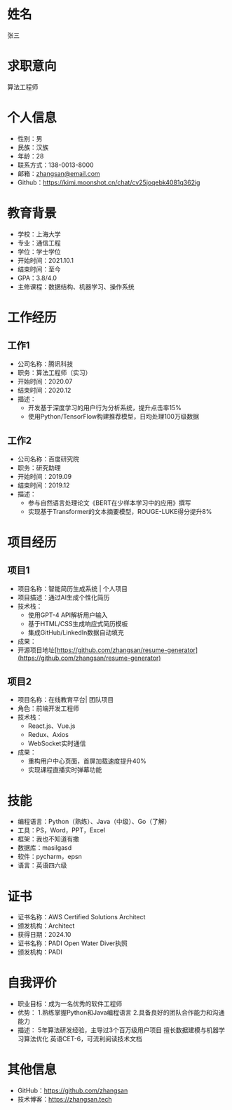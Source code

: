 # 姓名

张三

# 求职意向

算法工程师

# 个人信息

- 性别：男
- 民族：汉族
- 年龄：28
- 联系方式：138-0013-8000
- 邮箱：zhangsan@email.com
- Github：https://kimi.moonshot.cn/chat/cv25joqebk4081q362ig

# 教育背景

- 学校：上海大学
- 专业：通信工程
- 学位：学士学位
- 开始时间：2021.10.1
- 结束时间：至今
- GPA：3.8/4.0
- 主修课程：数据结构、机器学习、操作系统

# 工作经历

## 工作1

- 公司名称：腾讯科技
- 职务：算法工程师（实习）
- 开始时间：2020.07
- 结束时间：2020.12
- 描述：
    - 开发基于深度学习的用户行为分析系统，提升点击率15%
    - 使用Python/TensorFlow构建推荐模型，日均处理100万级数据

## 工作2

- 公司名称：百度研究院
- 职务：研究助理
- 开始时间：2019.09
- 结束时间：2019.12
- 描述：
    - 参与自然语言处理论文《BERT在少样本学习中的应用》撰写
    - 实现基于Transformer的文本摘要模型，ROUGE-LUKE得分提升8%

# 项目经历

## 项目1

- 项目名称：智能简历生成系统 | 个人项目
- 项目描述：通过AI生成个性化简历
- 技术栈：
    - 使用GPT-4 API解析用户输入
    - 基于HTML/CSS生成响应式简历模板
    - 集成GitHub/LinkedIn数据自动填充
- 成果：
- 开源项目地址[https://github.com/zhangsan/resume-generator](https://github.com/zhangsan/resume-generator)

## 项目2

- 项目名称：在线教育平台| 团队项目
- 角色：前端开发工程师
- 技术栈：
    - React.js、Vue.js
    - Redux、Axios
    - WebSocket实时通信
- 成果：
    - 重构用户中心页面，首屏加载速度提升40%
    - 实现课程直播实时弹幕功能

# 技能

- 编程语言：Python（熟练）、Java（中级）、Go（了解）
- 工具：PS，Word，PPT，Excel
- 框架：我也不知道有撒
- 数据库：masilgasd
- 软件：pycharm，epsn
- 语言：英语四六级

# 证书

- 证书名称：AWS Certified Solutions Architect
- 颁发机构：Architect
- 获得日期：2024.10
- 证书名称：PADI Open Water Diver执照
- 颁发机构：PADI

# 自我评价

- 职业目标：成为一名优秀的软件工程师
- 优势：
  1.熟练掌握Python和Java编程语言
  2.具备良好的团队合作能力和沟通能力
- 描述：
  5年算法研发经验，主导过3个百万级用户项目
  擅长数据建模与机器学习算法优化
  英语CET-6，可流利阅读技术文档

# 其他信息

- GitHub：https://github.com/zhangsan
- 技术博客：https://zhangsan.tech
